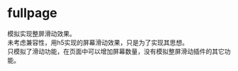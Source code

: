 # fullpage
  模拟实现整屏滑动效果。   <br/>
  未考虑兼容性，用h5实现的屏幕滑动效果，只是为了实现其思想。 <br/>
  只模拟了滑动功能，在页面中可以增加屏幕数量，没有模拟整屏滑动插件的其它功能。
